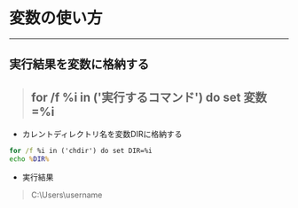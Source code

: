 # 変数の使い方  

***
## 実行結果を変数に格納する  
>## for /f %i in ('実行するコマンド') do set 変数=%i

* カレントディレクトリ名を変数DIRに格納する
```cmd
for /f %i in ('chdir') do set DIR=%i
echo %DIR%
```
* 実行結果
> C:\Users\username